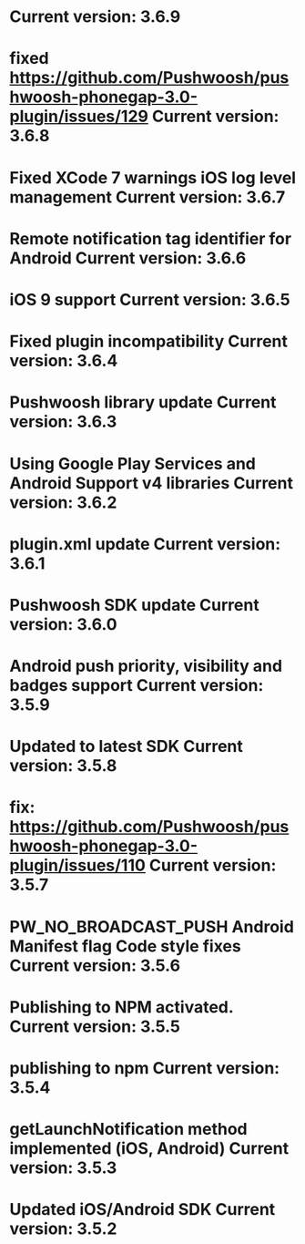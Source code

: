 Current version: 3.6.9
=========================
fixed https://github.com/Pushwoosh/pushwoosh-phonegap-3.0-plugin/issues/129
Current version: 3.6.8
=========================
Fixed XCode 7 warnings
iOS log level management
Current version: 3.6.7
=========================
Remote notification tag identifier for Android
Current version: 3.6.6
=========================
iOS 9 support
Current version: 3.6.5
=========================
Fixed plugin incompatibility
Current version: 3.6.4
=========================
Pushwoosh library update
Current version: 3.6.3
=========================
Using Google Play Services and Android Support v4 libraries
Current version: 3.6.2
=========================
plugin.xml update
Current version: 3.6.1
=========================
Pushwoosh SDK update
Current version: 3.6.0
=========================
Android push priority, visibility and badges support
Current version: 3.5.9
=========================
Updated to latest SDK
Current version: 3.5.8
=========================
fix: https://github.com/Pushwoosh/pushwoosh-phonegap-3.0-plugin/issues/110
Current version: 3.5.7
=========================
PW_NO_BROADCAST_PUSH Android Manifest flag
Code style fixes
Current version: 3.5.6
=========================
Publishing to NPM activated.
Current version: 3.5.5
=========================
publishing to npm
Current version: 3.5.4
=========================
getLaunchNotification method implemented (iOS, Android)
Current version: 3.5.3
=========================
Updated iOS/Android SDK
Current version: 3.5.2
=========================
